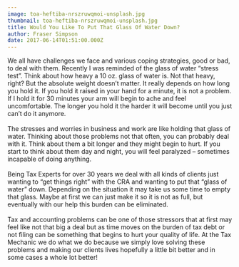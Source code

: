 ```yaml
---
image: toa-heftiba-nrszruwqmoi-unsplash.jpg
thumbnail: toa-heftiba-nrszruwqmoi-unsplash.jpg
title: Would You Like To Put That Glass Of Water Down?
author: Fraser Simpson
date: 2017-06-14T01:51:00.000Z
---
```

We all have challenges we face and various coping strategies, good or bad, to deal with them. Recently I was reminded of the glass of water “stress test”. Think about how heavy a 10 oz. glass of water is. Not that heavy, right? But the absolute weight doesn’t matter. It really depends on how long you hold it. If you hold it raised in your hand for a minute, it is not a problem. If I hold it for 30 minutes your arm will begin to ache and feel uncomfortable. The longer you hold it the harder it will become until you just can’t do it anymore.\
\
The stresses and worries in business and work are like holding that glass of water. Thinking about those problems not that often, you can probably deal with it. Think about them a bit longer and they might begin to hurt. If you start to think about them day and night, you will feel paralyzed – sometimes incapable of doing anything.\
\
Being Tax Experts for over 30 years we deal with all kinds of clients just wanting to “get things right” with the CRA and wanting to put that “glass of water” down. Depending on the situation it may take us some time to empty that glass. Maybe at first we can just make it so it is not as full, but eventually with our help this burden can be eliminated.\
\
Tax and accounting problems can be one of those stressors that at first may feel like not that big a deal but as time moves on the burden of tax debt or not filing can be something that begins to hurt your quality of life. At the Tax Mechanic we do what we do because we simply love solving these problems and making our clients lives hopefully a little bit better and in some cases a whole lot better!